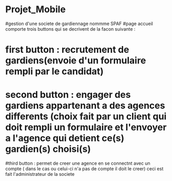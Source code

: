 # Projet_Mobile

#gestion  d'une societe de gardiennage nommme SPAF 
#page accueil comporte trois buttons qui se decrivent de la facon suivante :
# first button : recrutement de gardiens(envoie d'un formulaire rempli par le candidat) 
# second button : engager des gardiens appartenant a des agences differents (choix fait par un client qui doit rempli un formulaire et l'envoyer a l'agence qui detient ce(s) gardien(s) choisi(s)
#third button : permet de creer une agence en se connectnt avec un compte ( dans le cas ou celui-ci n'a pas de compte il doit le creer) ceci est fait l'administrateur de la societe
